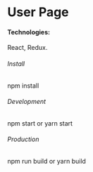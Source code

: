 # User Page

#### Technologies:

React, Redux.

###### Install

npm install

###### Development

npm start or yarn start

###### Production

npm run build or yarn build
